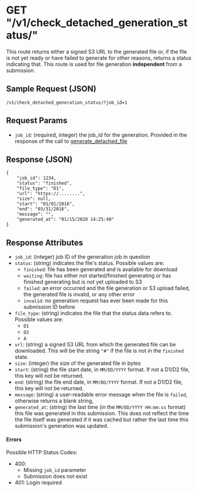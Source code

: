# GET "/v1/check\_detached\_generation\_status/"

This route returns either a signed S3 URL to the generated file or, if the file is not yet ready or have failed to generate for other reasons, returns a status indicating that. This route is used for file generation **independent** from a submission.

## Sample Request (JSON)
`/v1/check_detached_generation_status/?job_id=1`

## Request Params
- `job_id`: (required, integer) the job_id for the generation. Provided in the response of the call to [generate\_detached\_file](./generate_detached_file.md)

## Response (JSON)

```
{
    "job_id": 1234,
    "status": "finished",
    "file_type": "D1",
    "url": "https://........",
    "size": null,
    "start": "01/01/2016",
    "end": "03/31/2016",
    "message": "",
    "generated_at": "01/15/2020 14:25:40"
}
```

## Response Attributes
- `job_id`: (integer) job ID of the generation job in question
- `status`: (string) indicates the file's status. Possible values are:
    - `finished`: file has been generated and is available for download
    - `waiting`: file has either not started/finished generating or has finished generating but is not yet uploaded to S3
    - `failed`: an error occurred and the file generation or S3 upload failed, the generated file is invalid, or any other error
    - `invalid`: no generation request has ever been made for this submission ID before
- `file_type`: (string) indicates the file that the status data refers to. Possible values are:
    - `D1`
    - `D2`
    - `A`
- `url`: (string) a signed S3 URL from which the generated file can be downloaded. This will be the string `"#"` if the file is not in the `finished` state.
- `size`: (integer) the size of the generated file in bytes
- `start`: (string) the file start date, in `MM/DD/YYYY` format. If not a D1/D2 file, this key will not be returned.
- `end`: (string) the file end date, in `MM/DD/YYYY` format. If not a D1/D2 file, this key will not be returned.
- `message`: (string) a user-readable error message when the file is `failed`, otherwise returns a blank string,
- `generated_at`: (string) the last time (in the `MM/DD/YYYY HH:mm:ss` format) this file was generated in this submission. This does not reflect the time the file itself was generated if it was cached but rather the last time this submission's generation was updated.

#### Errors
Possible HTTP Status Codes:

- 400:
    - Missing `job_id` parameter
    - Submission does not exist
- 401: Login required